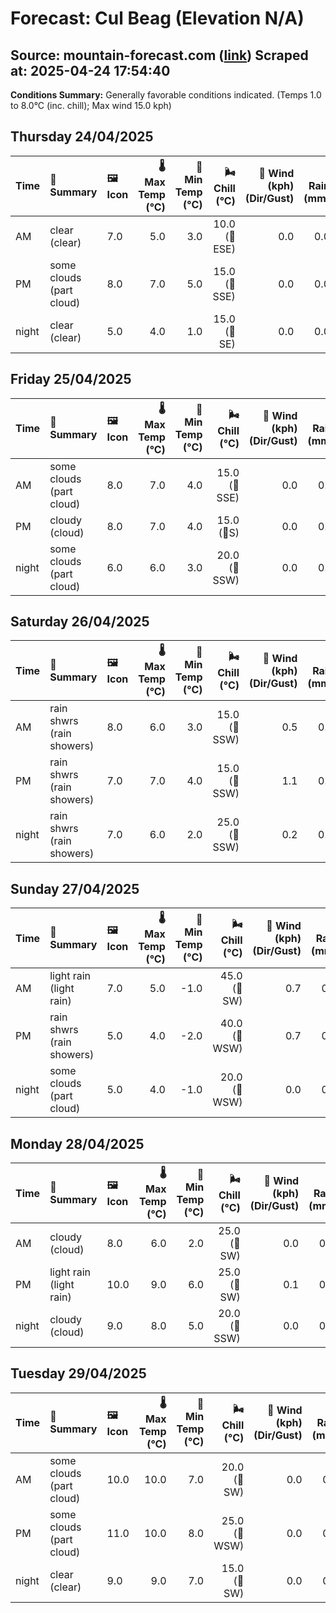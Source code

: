 # Forecast: Cul Beag (Elevation N/A)
**Source:** mountain-forecast.com ([link](https://www.mountain-forecast.com/peaks/Cul-Beag/forecasts/769))
**Scraped at:** 2025-04-24 17:54:40
---

**Conditions Summary:** Generally favorable conditions indicated. (Temps 1.0 to 8.0°C (inc. chill); Max wind 15.0 kph)

## Thursday 24/04/2025
| **Time** | **📝 Summary** | **🖼️ Icon** | **🌡️ Max Temp (°C)** | **🥶 Min Temp (°C)** | **🌬️ Chill (°C)** | **💨 Wind (kph) (Dir/Gust)** | **💧 Rain (mm)** | **❄️ Snow (cm)** | **☁️ Cloud Base (m)** | **🧊 Freezing Lvl (m)** |
|:------- |:------- |:----- |--------------: |-------------: |-----------: |---------------------: |---------: |----------: |---------------: |----------------: |
| AM      | clear<br><span class="icon-desc">(clear)</span> | 7.0 | 5.0 | 3.0 | 10.0<br>(🧭ESE) | 0.0 | 0.0 | 900 | 1650 |
| PM      | some clouds<br><span class="icon-desc">(part cloud)</span> | 8.0 | 7.0 | 5.0 | 15.0<br>(🧭SSE) | 0.0 | 0.0 | 950 | 1800 |
| night   | clear<br><span class="icon-desc">(clear)</span> | 5.0 | 4.0 | 1.0 | 15.0<br>(🧭SE) | 0.0 | 0.0 | 950 | 1850 |

## Friday 25/04/2025
| **Time** | **📝 Summary** | **🖼️ Icon** | **🌡️ Max Temp (°C)** | **🥶 Min Temp (°C)** | **🌬️ Chill (°C)** | **💨 Wind (kph) (Dir/Gust)** | **💧 Rain (mm)** | **❄️ Snow (cm)** | **☁️ Cloud Base (m)** | **🧊 Freezing Lvl (m)** |
|:------- |:------- |:----- |--------------: |-------------: |-----------: |---------------------: |---------: |----------: |---------------: |----------------: |
| AM      | some clouds<br><span class="icon-desc">(part cloud)</span> | 8.0 | 7.0 | 4.0 | 15.0<br>(🧭SSE) | 0.0 | 0.0 | 8600 | 2050 |
| PM      | cloudy<br><span class="icon-desc">(cloud)</span> | 8.0 | 7.0 | 4.0 | 15.0<br>(🧭S) | 0.0 | 0.0 | 900 | 1900 |
| night   | some clouds<br><span class="icon-desc">(part cloud)</span> | 6.0 | 6.0 | 3.0 | 20.0<br>(🧭SSW) | 0.0 | 0.0 | 850 | 1850 |

## Saturday 26/04/2025
| **Time** | **📝 Summary** | **🖼️ Icon** | **🌡️ Max Temp (°C)** | **🥶 Min Temp (°C)** | **🌬️ Chill (°C)** | **💨 Wind (kph) (Dir/Gust)** | **💧 Rain (mm)** | **❄️ Snow (cm)** | **☁️ Cloud Base (m)** | **🧊 Freezing Lvl (m)** |
|:------- |:------- |:----- |--------------: |-------------: |-----------: |---------------------: |---------: |----------: |---------------: |----------------: |
| AM      | rain shwrs<br><span class="icon-desc">(rain showers)</span> | 8.0 | 6.0 | 3.0 | 15.0<br>(🧭SSW) | 0.5 | 0.0 | 250 | 1750 |
| PM      | rain shwrs<br><span class="icon-desc">(rain showers)</span> | 7.0 | 7.0 | 4.0 | 15.0<br>(🧭SSW) | 1.1 | 0.0 | 550 | 1750 |
| night   | rain shwrs<br><span class="icon-desc">(rain showers)</span> | 7.0 | 6.0 | 2.0 | 25.0<br>(🧭SSW) | 0.2 | 0.0 | 1600 | 2000 |

## Sunday 27/04/2025
| **Time** | **📝 Summary** | **🖼️ Icon** | **🌡️ Max Temp (°C)** | **🥶 Min Temp (°C)** | **🌬️ Chill (°C)** | **💨 Wind (kph) (Dir/Gust)** | **💧 Rain (mm)** | **❄️ Snow (cm)** | **☁️ Cloud Base (m)** | **🧊 Freezing Lvl (m)** |
|:------- |:------- |:----- |--------------: |-------------: |-----------: |---------------------: |---------: |----------: |---------------: |----------------: |
| AM      | light rain<br><span class="icon-desc">(light rain)</span> | 7.0 | 5.0 | -1.0 | 45.0<br>(🧭SW) | 0.7 | 0.0 | 250 | 1800 |
| PM      | rain shwrs<br><span class="icon-desc">(rain showers)</span> | 5.0 | 4.0 | -2.0 | 40.0<br>(🧭WSW) | 0.7 | 0.0 | 300 | 1400 |
| night   | some clouds<br><span class="icon-desc">(part cloud)</span> | 5.0 | 4.0 | -1.0 | 20.0<br>(🧭WSW) | 0.0 | 0.0 | 6200 | 1500 |

## Monday 28/04/2025
| **Time** | **📝 Summary** | **🖼️ Icon** | **🌡️ Max Temp (°C)** | **🥶 Min Temp (°C)** | **🌬️ Chill (°C)** | **💨 Wind (kph) (Dir/Gust)** | **💧 Rain (mm)** | **❄️ Snow (cm)** | **☁️ Cloud Base (m)** | **🧊 Freezing Lvl (m)** |
|:------- |:------- |:----- |--------------: |-------------: |-----------: |---------------------: |---------: |----------: |---------------: |----------------: |
| AM      | cloudy<br><span class="icon-desc">(cloud)</span> | 8.0 | 6.0 | 2.0 | 25.0<br>(🧭SW) | 0.0 | 0.0 | 500 | 2150 |
| PM      | light rain<br><span class="icon-desc">(light rain)</span> | 10.0 | 9.0 | 6.0 | 25.0<br>(🧭SW) | 0.1 | 0.0 | 550 | 2150 |
| night   | cloudy<br><span class="icon-desc">(cloud)</span> | 9.0 | 8.0 | 5.0 | 20.0<br>(🧭SSW) | 0.0 | 0.0 | 2450 | 2400 |

## Tuesday 29/04/2025
| **Time** | **📝 Summary** | **🖼️ Icon** | **🌡️ Max Temp (°C)** | **🥶 Min Temp (°C)** | **🌬️ Chill (°C)** | **💨 Wind (kph) (Dir/Gust)** | **💧 Rain (mm)** | **❄️ Snow (cm)** | **☁️ Cloud Base (m)** | **🧊 Freezing Lvl (m)** |
|:------- |:------- |:----- |--------------: |-------------: |-----------: |---------------------: |---------: |----------: |---------------: |----------------: |
| AM      | some clouds<br><span class="icon-desc">(part cloud)</span> | 10.0 | 10.0 | 7.0 | 20.0<br>(🧭SW) | 0.0 | 0.0 | 6000 | 2600 |
| PM      | some clouds<br><span class="icon-desc">(part cloud)</span> | 11.0 | 10.0 | 8.0 | 25.0<br>(🧭WSW) | 0.0 | 0.0 | - | 2600 |
| night   | clear<br><span class="icon-desc">(clear)</span> | 9.0 | 9.0 | 7.0 | 15.0<br>(🧭SW) | 0.0 | 0.0 | - | 2600 |